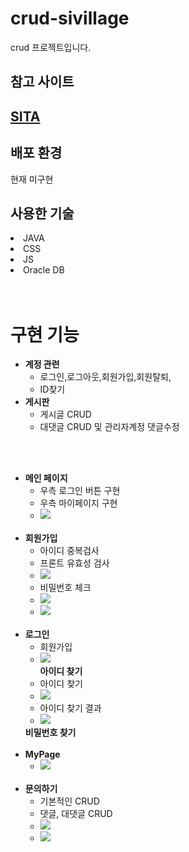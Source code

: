 # crud-sivillage

crud 프로젝트입니다.

<h2>참고 사이트</h2>
<h2><a href="https://www.sivillage.com/main/initMain.siv?wise_area1=G&wise_area2=G_top&wise_area3=G_logo">SITA</a></h2>

<h2>배포 환경</h2>
		현재 미구현

<h2>사용한 기술</h2>
<li>JAVA</li>
<li>CSS</li>
<li>JS</li>
<li>Oracle DB</li>
<br/>
<br/>
<h1>구현 기능</h1>
<div>
    <ul>
        <li>
            <strong>계정 관련</strong>
            <ul>
                <li>로그인,로그아웃,회원가입,회원탈퇴,</li>
                <li>ID찾기</li>       
            </ul>
        </li>
        <li>
            <strong>게시판</strong>
            <ul>
                <li>게시글 CRUD</li>
                <li> 대댓글 CRUD 및 관리자계정 댓글수정</li>
            </ul>
        </li>
    </ul>
</div>
<br/>
<br/>

<div>
    <ul>
        <li>
            <strong>메인 페이지</strong>
            <ul>
                <li>우측 로그인 버튼 구현</li>
                <li>우측 마이페이지 구현</li>
                <li>
                    <img src="https://9yudong.github.io/dong/images/main_IMG.png" />
                </li>
            </ul>
        </li>
        <br/>
        <li>
            <strong>회원가입</strong>
            <ul>
                <li>아이디 중복검사</li>
                <li>프론트 유효성 검사</li>
                <li>
                    <img src="https://9yudong.github.io/dong/images/singup_IMG.png"/>
                </li>
		<li>비밀번호 체크</li>
              	<li>
                    <img src="https://9yudong.github.io/dong/images/singup_pwX.png"/>
                </li>
              	<li>
                    <img src="https://9yudong.github.io/dong/images/singup_pw.png"/>
                </li>		
            </ul>
        </li>
        <br/>
        <li>
            <strong>로그인</strong>
            <ul>
                <li>회원가입</li>
                <li>
                    <img src="https://9yudong.github.io/dong/images/login_IMG.png">
                </li>
            </ul>
	      <ul>
	     <strong>아이디 찾기</strong>
                <li>아이디 찾기</li>
                <li>
                    <img src="https://9yudong.github.io/dong/images/find_id.PNG">
                </li>
		<li>아이디 찾기 결과</li>
                <li>
                    <img src="https://9yudong.github.io/dong/images/find_IMG.png">
                </li>		
	      </ul>
	    <strong>비밀번호 찾기</strong>
        </li>
        <br/>
        <li>
            <strong>MyPage</strong>
            <ul>
                <li>
                    <img src="https://9yudong.github.io/dong/images/mypage_IMG.png">
                </li>		
            </ul>
        </li>
        <br/>
        <li>
            <strong>문의하기</strong>
            <ul>
                <li>기본적인 CRUD</li>
                <li>댓글, 대댓글 CRUD</li>
                <li>
                    <img src="https://9yudong.github.io/dong/images/addboard_IMG.png">
                </li>
                <li>
                     <img src="https://9yudong.github.io/dong/images/boardlist_IMG.png">
                </li>
            </ul>
        </li>

